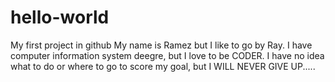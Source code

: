 # hello-world
My first project in github
My name is Ramez but I like to go by Ray. I have computer information system deegre, but I love to be CODER. I have no idea what to do or where to go to score my goal, but I WILL NEVER GIVE UP.....
